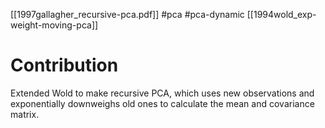 [[1997gallagher_recursive-pca.pdf]]
#pca #pca-dynamic 
[[1994wold_exp-weight-moving-pca]]

# Contribution 

   Extended Wold to make recursive PCA, which uses new observations and exponentially downweighs old ones to calculate the mean and covariance matrix.  
